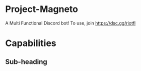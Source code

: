# Project-Magneto

A Multi Functional Discord bot!
To use, join https://dsc.gg/riotfl

# Capabilities

<h2>Sub-heading</h2>



